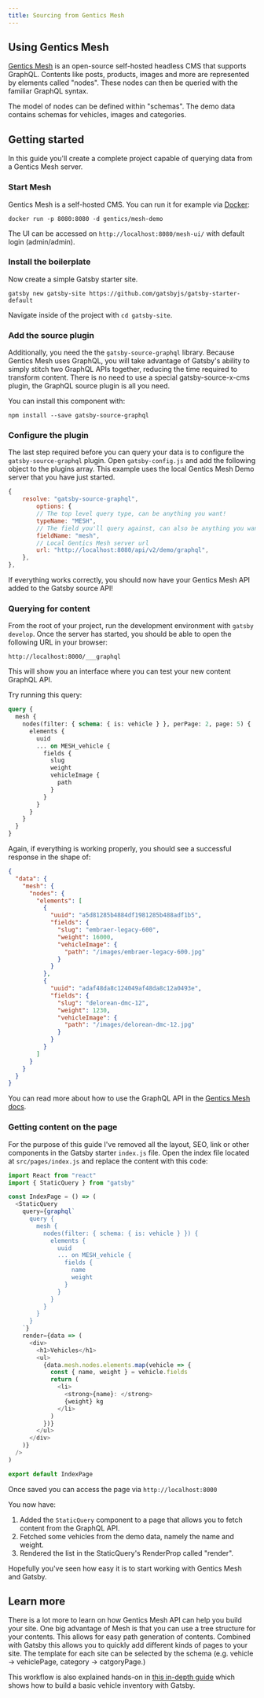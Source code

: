 ```yaml
---
title: Sourcing from Gentics Mesh
---
```


## Using Gentics Mesh

[Gentics Mesh](https://getmesh.io) is an open-source self-hosted headless CMS that supports GraphQL. Contents like posts, products, images and more are represented by elements called "nodes". These nodes can then be queried with the familiar GraphQL syntax.

The model of nodes can be defined within "schemas". The demo data contains schemas for vehicles, images and categories.

## Getting started

In this guide you'll create a complete project capable of querying data from a Gentics Mesh server.

### Start Mesh

Gentics Mesh is a self-hosted CMS. You can run it for example via [Docker](https://www.docker.com/):

```shell
docker run -p 8080:8080 -d gentics/mesh-demo
```

The UI can be accessed on `http://localhost:8080/mesh-ui/` with default login (admin/admin).

### Install the boilerplate

Now create a simple Gatsby starter site.

```shell
gatsby new gatsby-site https://github.com/gatsbyjs/gatsby-starter-default
```

Navigate inside of the project with `cd gatsby-site`.

### Add the source plugin

Additionally, you need the the `gatsby-source-graphql` library. Because Gentics Mesh uses GraphQL, you will take advantage of Gatsby's ability to simply stitch two GraphQL APIs together, reducing the time required to transform content. There is no need to use a special gatsby-source-x-cms plugin, the GraphQL source plugin is all you need.

You can install this component with:

```shell
npm install --save gatsby-source-graphql
```

### Configure the plugin

The last step required before you can query your data is to configure the `gatsby-source-graphql` plugin. Open `gatsby-config.js` and add the following object to the plugins array.
This example uses the local Gentics Mesh Demo server that you have just started.

```javascript:title=gatsby-config.js
{
    resolve: "gatsby-source-graphql",
        options: {
        // The top level query type, can be anything you want!
        typeName: "MESH",
        // The field you'll query against, can also be anything you want.
        fieldName: "mesh",
        // Local Gentics Mesh server url
        url: "http://localhost:8080/api/v2/demo/graphql",
    },
},
```

If everything works correctly, you should now have your Gentics Mesh API added to the Gatsby source API!

### Querying for content

From the root of your project, run the development environment with `gatsby develop`. Once the server has started, you should be able to open the following URL in your browser:

`http://localhost:8000/___graphql`

This will show you an interface where you can test your new content GraphQL API.

Try running this query:

```graphql
query {
  mesh {
    nodes(filter: { schema: { is: vehicle } }, perPage: 2, page: 5) {
      elements {
        uuid
        ... on MESH_vehicle {
          fields {
            slug
            weight
            vehicleImage {
              path
            }
          }
        }
      }
    }
  }
}
```

Again, if everything is working properly, you should see a successful response in the shape of:

```json
{
  "data": {
    "mesh": {
      "nodes": {
        "elements": [
          {
            "uuid": "a5d81285b4884df1981285b488adf1b5",
            "fields": {
              "slug": "embraer-legacy-600",
              "weight": 16000,
              "vehicleImage": {
                "path": "/images/embraer-legacy-600.jpg"
              }
            }
          },
          {
            "uuid": "adaf48da8c124049af48da8c12a0493e",
            "fields": {
              "slug": "delorean-dmc-12",
              "weight": 1230,
              "vehicleImage": {
                "path": "/images/delorean-dmc-12.jpg"
              }
            }
          }
        ]
      }
    }
  }
}
```

You can read more about how to use the GraphQL API in the [Gentics Mesh docs](https://getmesh.io/docs/graphql/).

### Getting content on the page

For the purpose of this guide I've removed all the layout, SEO, link or other components in the Gatsby starter `index.js` file. Open the index file located at `src/pages/index.js` and replace the content with this code:

```javascript:title=src/pages/index.js
import React from "react"
import { StaticQuery } from "gatsby"

const IndexPage = () => (
  <StaticQuery
    query={graphql`
      query {
        mesh {
          nodes(filter: { schema: { is: vehicle } }) {
            elements {
              uuid
              ... on MESH_vehicle {
                fields {
                  name
                  weight
                }
              }
            }
          }
        }
      }
    `}
    render={data => (
      <div>
        <h1>Vehicles</h1>
        <ul>
          {data.mesh.nodes.elements.map(vehicle => {
            const { name, weight } = vehicle.fields
            return (
              <li>
                <strong>{name}: </strong>
                {weight} kg
              </li>
            )
          })}
        </ul>
      </div>
    )}
  />
)

export default IndexPage
```

Once saved you can access the page via `http://localhost:8000`

You now have:

1. Added the `StaticQuery` component to a page that allows you to fetch content from the GraphQL API.
2. Fetched some vehicles from the demo data, namely the name and weight.
3. Rendered the list in the StaticQuery's RenderProp called "render".

Hopefully you've seen how easy it is to start working with Gentics Mesh and Gatsby.

## Learn more

There is a lot more to learn on how Gentics Mesh API can help you build your site.
One big advantage of Mesh is that you can use a tree structure for your contents. This allows for easy path generation of contents. Combined with Gatsby this allows you to quickly add different kinds of pages to your site. The template for each site can be selected by the schema (e.g. vehicle → vehiclePage, category → catgoryPage.)

This workflow is also explained hands-on in [this in-depth guide](https://getmesh.io/blog/gentics-mesh-gatsby/) which shows how to build a basic vehicle inventory with Gatsby.

